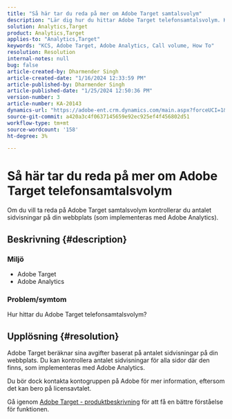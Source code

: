 ```yaml
---
title: "Så här tar du reda på mer om Adobe Target samtalsvolym"
description: "Lär dig hur du hittar Adobe Target telefonsamtalsvolym. Kontrollera antalet sidvisningar på webbplatsen."
solution: Analytics,Target
product: Analytics,Target
applies-to: "Analytics,Target"
keywords: "KCS, Adobe Target, Adobe Analytics, Call volume, How To"
resolution: Resolution
internal-notes: null
bug: false
article-created-by: Dharmender Singh
article-created-date: "1/16/2024 12:33:59 PM"
article-published-by: Dharmender Singh
article-published-date: "1/25/2024 12:50:36 PM"
version-number: 3
article-number: KA-20143
dynamics-url: "https://adobe-ent.crm.dynamics.com/main.aspx?forceUCI=1&pagetype=entityrecord&etn=knowledgearticle&id=2c352184-6bb4-ee11-a569-6045bd0065b6"
source-git-commit: a420a3c4f0637145659e92ec925ef4f456802d51
workflow-type: tm+mt
source-wordcount: '158'
ht-degree: 3%

---
```


# Så här tar du reda på mer om Adobe Target telefonsamtalsvolym


Om du vill ta reda på Adobe Target samtalsvolym kontrollerar du antalet sidvisningar på din webbplats (som implementeras med Adobe Analytics).

## Beskrivning {#description}


### <b>Miljö</b>

- Adobe Target
- Adobe Analytics


### <b>Problem/symtom</b>

Hur hittar du Adobe Target telefonsamtalsvolym?


## Upplösning {#resolution}


Adobe Target beräknar sina avgifter baserat på antalet sidvisningar på din webbplats. Du kan kontrollera antalet sidvisningar för alla sidor där den finns, som implementeras med Adobe Analytics.

Du bör dock kontakta kontogruppen på Adobe för mer information, eftersom det kan bero på licensavtalet.

Gå igenom [Adobe Target - produktbeskrivning](https://helpx.adobe.com/jp/legal/product-descriptions/adobe-target.html) för att få en bättre förståelse för funktionen.



